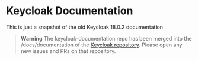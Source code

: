 Keycloak Documentation
======================

This is just a snapshot of the old Keycloak 18.0.2 documentation

> **Warning**
> The keycloak-documentation repo has been merged into the /docs/documentation of the [Keycloak repository](https://github.com/keycloak/keycloak/tree/main/docs/documentation). Please open any new issues and PRs on that repository.
